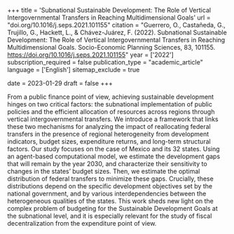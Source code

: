 +++
title = 'Subnational Sustainable Development: The Role of Vertical Intergovernmental Transfers in Reaching Multidimensional Goals'
url = "doi.org/10.1016/j.seps.2021.101155"
citation = "Guerrero, O., Castañeda, G., Trujillo, G., Hackett, L., &amp; Chávez-Juárez, F. (2022). Subnational Sustainable Development: The Role of Vertical Intergovernmental Transfers in Reaching Multidimensional Goals. Socio-Economic Planning Sciences, 83, 101155. https://doi.org/10.1016/j.seps.2021.101155"
year = ['2022']
subscription_required = false
publication_type = "academic_article"
language = ['English']
sitemap_exclude = true

date = 2023-01-29
draft = false
+++

From a public finance point of view, achieving sustainable development hinges on two critical factors: the subnational implementation of public policies and the efficient allocation of resources across regions through vertical intergovernmental transfers. We introduce a framework that links these two mechanisms for analyzing the impact of reallocating federal transfers in the presence of regional heterogeneity from development indicators, budget sizes, expenditure returns, and long-term structural factors. Our study focuses on the case of Mexico and its 32 states. Using an agent-based computational model, we estimate the development gaps that will remain by the year 2030, and characterize their sensitivity to changes in the states’ budget sizes. Then, we estimate the optimal distribution of federal transfers to minimize these gaps. Crucially, these distributions depend on the specific development objectives set by the national government, and by various interdependencies between the heterogeneous qualities of the states. This work sheds new light on the complex problem of budgeting for the Sustainable Development Goals at the subnational level, and it is especially relevant for the study of fiscal decentralization from the expenditure point of view.